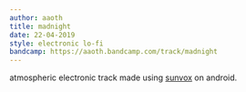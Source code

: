 ```yaml
---
author: aaoth
title: madnight
date: 22-04-2019
style: electronic lo-fi
bandcamp: https://aaoth.bandcamp.com/track/madnight
---
```


atmospheric electronic track made using [sunvox][1] on android.

[1]:https://warmplace.ru/soft/sunvox
